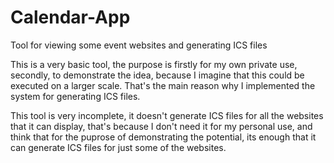 # Calendar-App
Tool for viewing some event websites and generating ICS files


This is a very basic tool, the purpose is firstly for my own private use, secondly, to demonstrate the idea, because I imagine that this could be executed on a larger scale. That's the main reason why I implemented the system for generating ICS files.

This tool is very incomplete, it doesn't generate ICS files for all the websites that it can display, that's because I don't need it for my personal use, and think that  for the puprose of demonstrating the potential, its enough that it can generate ICS files for just some of the websites.
